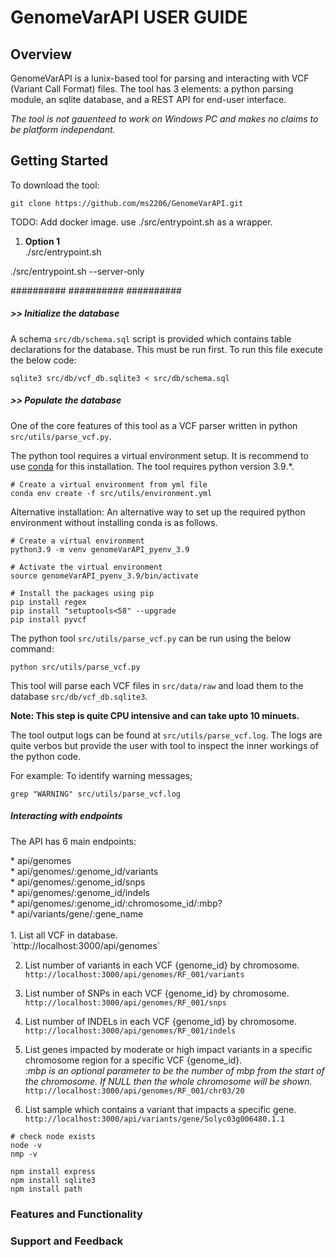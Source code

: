 <h1>GenomeVarAPI USER GUIDE </h1>

<h2>Overview</h2>
<div>

GenomeVarAPI is a lunix-based tool for parsing and interacting with VCF (Variant Call Format) files.
The tool has 3 elements: a python parsing module, an sqlite database, and a REST API for end-user interface.

<em> The tool is not gauenteed to work on Windows PC and makes no claims to be platform independant. </em>

</div>

<h2>Getting Started</h2>
<div>
To download the tool: <br>

```
git clone https://github.com/ms2206/GenomeVarAPI.git
```

TODO: Add docker image. use ./src/entrypoint.sh as a wrapper.

1. <b>Option 1</b> <br>
./src/entrypoint.sh 

./src/entrypoint.sh --server-only

##########
##########
##########
<h5>>> Initialize the database</h5>

A schema `src/db/schema.sql` script is provided which contains table declarations for the database. This must be run first.
To run this file execute the below code:<br>
```
sqlite3 src/db/vcf_db.sqlite3 < src/db/schema.sql
```

<h5>>> Populate the database</h5>

One of the core features of this tool as a VCF parser written in python `src/utils/parse_vcf.py`.

The python tool requires a virtual environment setup. It is recommend to use <a href="https://docs.conda.io/projects/conda/en/latest/user-guide/install/index.html">conda</a> for this installation. The tool requires python version 3.9.*.

```
# Create a virtual environment from yml file
conda env create -f src/utils/environment.yml
```

Alternative installation:
An alternative way to set up the required python environment without installing conda is as follows.

```
# Create a virtual environment
python3.9 -m venv genomeVarAPI_pyenv_3.9

# Activate the virtual environment
source genomeVarAPI_pyenv_3.9/bin/activate

# Install the packages using pip
pip install regex
pip install "setuptools<58" --upgrade
pip install pyvcf
```

The python tool `src/utils/parse_vcf.py` can be run using the below command: <br>
```
python src/utils/parse_vcf.py
```

This tool will parse each VCF files in `src/data/raw` and load them to the database `src/db/vcf_db.sqlite3`.

<strong>Note: This step is quite CPU intensive and can take upto 10 minuets.</strong> 

The tool output logs can be found at `src/utils/parse_vcf.log`. The logs are quite verbos but provide the 
user with tool to inspect the inner workings of the python code.

For example:
To identify warning messages;<br>
```
grep "WARNING" src/utils/parse_vcf.log
```

<h5>Interacting with endpoints</h5>

The API has 6 main endpoints:
<div>
* api/genomes<br>
* api/genomes/:genome_id/variants<br>
* api/genomes/:genome_id/snps<br>
* api/genomes/:genome_id/indels<br>
* api/genomes/:genome_id/:chromosome_id/:mbp?<br>
* api/variants/gene/:gene_name<br>
<br>
</div>

<div>
1. List all VCF in database.<br>
`http://localhost:3000/api/genomes`

2. List number of variants in each VCF {genome_id} by chromosome.<br>
`http://localhost:3000/api/genomes/RF_001/variants`

3. List number of SNPs in each VCF {genome_id} by chromosome.<br>
`http://localhost:3000/api/genomes/RF_001/snps`

4. List number of INDELs in each VCF {genome_id} by chromosome.<br>
`http://localhost:3000/api/genomes/RF_001/indels`

5. List genes impacted by moderate or high impact variants in a specific chromosome region for a specific VCF {genome_id}. <br>
<em>:mbp is an optional parameter to be the number of mbp from the start of the chromosome. If NULL then the whole chromosome will be shown.</em><br>
`http://localhost:3000/api/genomes/RF_001/chr03/20`

6. List sample which contains a variant that impacts a specific gene.<br>
`http://localhost:3000/api/variants/gene/Solyc03g006480.1.1`
</div>


```
# check node exists
node -v
nmp -v
```
```
npm install express
npm install sqlite3
npm install path
```

</div>

<h3> Features and Functionality</h3>

<h3> Support and Feedback</h3>
